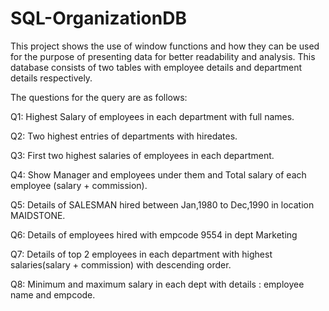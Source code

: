 # SQL-OrganizationDB
This project shows the use of window functions and how they can be used for 
the purpose of presenting data for better readability and analysis. 
This database consists of two tables with employee details and department 
details respectively. 

The questions for the query are as follows:

Q1: Highest Salary of employees in each department with full names.

Q2: Two highest entries of departments with hiredates.

Q3: First two highest salaries of employees in each department.
 
Q4: Show Manager and employees under them and Total salary of each employee (salary + commission).

Q5: Details of SALESMAN hired between Jan,1980 to Dec,1990 in location MAIDSTONE.

Q6: Details of employees hired with empcode 9554 in dept Marketing

Q7: Details of top 2 employees in each department with highest salaries(salary + commission) with descending order.

Q8: Minimum and maximum salary in each dept with details : employee name and empcode.

 

